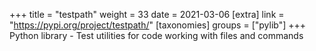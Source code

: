 +++
title = "testpath"
weight = 33
date = 2021-03-06
[extra]
link = "https://pypi.org/project/testpath/"
[taxonomies]
groups = ["pylib"]
+++
Python library - Test utilities for code working with files and commands

